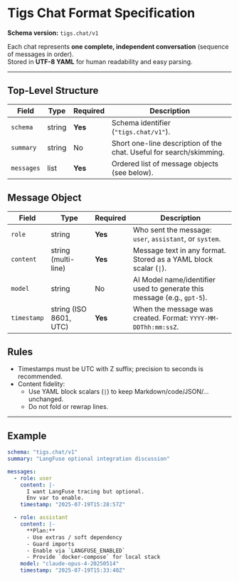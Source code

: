 # Tigs Chat Format Specification

**Schema version:** `tigs.chat/v1`

Each chat represents **one complete, independent conversation** (sequence of messages in order).  
Stored in **UTF-8 YAML** for human readability and easy parsing.  

---

## Top-Level Structure

| Field      | Type   | Required | Description                                                         |
|------------|--------|----------|---------------------------------------------------------------------|
| `schema`   | string | **Yes**  | Schema identifier (`"tigs.chat/v1"`).                               |
| `summary`  | string | No       | Short one-line description of the chat. Useful for search/skimming. |
| `messages` | list   | **Yes**  | Ordered list of message objects (see below).                        |

## Message Object

| Field       | Type                   | Required | Description                                                             |
|-------------|------------------------|----------|-------------------------------------------------------------------------|
| `role`      | string                 | **Yes**  | Who sent the message: `user`, `assistant`, or `system`.                 |
| `content`   | string (multi-line)    | **Yes**  | Message text in any format. Stored as a YAML block scalar (`\|`).       |
| `model`     | string                 | No       | AI Model name/identifier used to generate this message (e.g., `gpt-5`). |
| `timestamp` | string (ISO 8601, UTC) | **Yes**  | When the message was created. Format: `YYYY-MM-DDThh:mm:ssZ`.           |

## Rules

- Timestamps must be UTC with Z suffix; precision to seconds is recommended.
- Content fidelity:
  - Use YAML block scalars (`|`) to keep Markdown/code/JSON/... unchanged.
  - Do not fold or rewrap lines.

---

## Example

```yaml
schema: "tigs.chat/v1"
summary: "LangFuse optional integration discussion"

messages:
  - role: user
    content: |-
      I want LangFuse tracing but optional.
      Env var to enable.
    timestamp: "2025-07-19T15:28:57Z"

  - role: assistant
    content: |-
      **Plan:**
      - Use extras / soft dependency
      - Guard imports
      - Enable via `LANGFUSE_ENABLED`
      - Provide `docker-compose` for local stack
    model: "claude-opus-4-20250514"
    timestamp: "2025-07-19T15:33:40Z"
```
